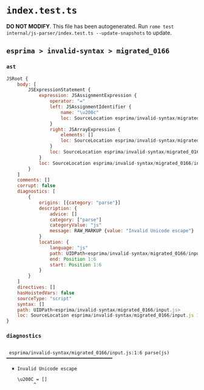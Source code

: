 # `index.test.ts`

**DO NOT MODIFY**. This file has been autogenerated. Run `rome test internal/js-parser/index.test.ts --update-snapshots` to update.

## `esprima > invalid-syntax > migrated_0166`

### `ast`

```javascript
JSRoot {
	body: [
		JSExpressionStatement {
			expression: JSAssignmentExpression {
				operator: "="
				left: JSAssignmentIdentifier {
					name: "\u200c"
					loc: SourceLocation esprima/invalid-syntax/migrated_0166/input.js 1:0-1:6 (\u200c)
				}
				right: JSArrayExpression {
					elements: []
					loc: SourceLocation esprima/invalid-syntax/migrated_0166/input.js 1:9-1:11
				}
				loc: SourceLocation esprima/invalid-syntax/migrated_0166/input.js 1:0-1:11
			}
			loc: SourceLocation esprima/invalid-syntax/migrated_0166/input.js 1:0-1:11
		}
	]
	comments: []
	corrupt: false
	diagnostics: [
		{
			origins: [{category: "parse"}]
			description: {
				advice: []
				category: ["parse"]
				categoryValue: "js"
				message: RAW_MARKUP {value: "Invalid Unicode escape"}
			}
			location: {
				language: "js"
				path: UIDPath<esprima/invalid-syntax/migrated_0166/input.js>
				end: Position 1:6
				start: Position 1:6
			}
		}
	]
	directives: []
	hasHoistedVars: false
	sourceType: "script"
	syntax: []
	path: UIDPath<esprima/invalid-syntax/migrated_0166/input.js>
	loc: SourceLocation esprima/invalid-syntax/migrated_0166/input.js 1:0-2:0
}
```

### `diagnostics`

```

 esprima/invalid-syntax/migrated_0166/input.js:1:6 parse(js) ━━━━━━━━━━━━━━━━━━━━━━━━━━━━━━━━━━━━━━━

  ✖ Invalid Unicode escape

    \u200C = []
          ^


```
